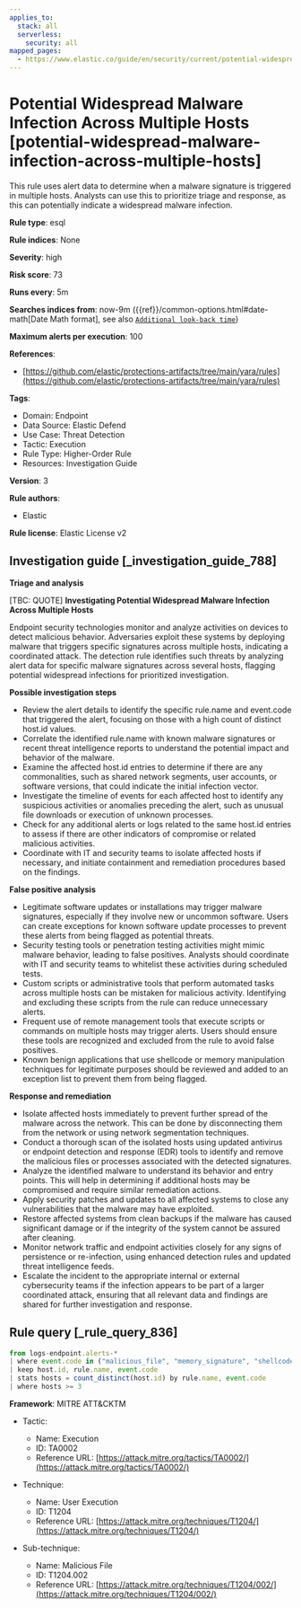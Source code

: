 ```yaml
---
applies_to:
  stack: all
  serverless:
    security: all
mapped_pages:
  - https://www.elastic.co/guide/en/security/current/potential-widespread-malware-infection-across-multiple-hosts.html
---
```


# Potential Widespread Malware Infection Across Multiple Hosts [potential-widespread-malware-infection-across-multiple-hosts]

This rule uses alert data to determine when a malware signature is triggered in multiple hosts. Analysts can use this to prioritize triage and response, as this can potentially indicate a widespread malware infection.

**Rule type**: esql

**Rule indices**: None

**Severity**: high

**Risk score**: 73

**Runs every**: 5m

**Searches indices from**: now-9m ({{ref}}/common-options.html#date-math[Date Math format], see also [`Additional look-back time`](docs-content://solutions/security/detect-and-alert/create-detection-rule.md#rule-schedule))

**Maximum alerts per execution**: 100

**References**:

* [https://github.com/elastic/protections-artifacts/tree/main/yara/rules](https://github.com/elastic/protections-artifacts/tree/main/yara/rules)

**Tags**:

* Domain: Endpoint
* Data Source: Elastic Defend
* Use Case: Threat Detection
* Tactic: Execution
* Rule Type: Higher-Order Rule
* Resources: Investigation Guide

**Version**: 3

**Rule authors**:

* Elastic

**Rule license**: Elastic License v2

## Investigation guide [_investigation_guide_788]

**Triage and analysis**

[TBC: QUOTE]
**Investigating Potential Widespread Malware Infection Across Multiple Hosts**

Endpoint security technologies monitor and analyze activities on devices to detect malicious behavior. Adversaries exploit these systems by deploying malware that triggers specific signatures across multiple hosts, indicating a coordinated attack. The detection rule identifies such threats by analyzing alert data for specific malware signatures across several hosts, flagging potential widespread infections for prioritized investigation.

**Possible investigation steps**

* Review the alert details to identify the specific rule.name and event.code that triggered the alert, focusing on those with a high count of distinct host.id values.
* Correlate the identified rule.name with known malware signatures or recent threat intelligence reports to understand the potential impact and behavior of the malware.
* Examine the affected host.id entries to determine if there are any commonalities, such as shared network segments, user accounts, or software versions, that could indicate the initial infection vector.
* Investigate the timeline of events for each affected host to identify any suspicious activities or anomalies preceding the alert, such as unusual file downloads or execution of unknown processes.
* Check for any additional alerts or logs related to the same host.id entries to assess if there are other indicators of compromise or related malicious activities.
* Coordinate with IT and security teams to isolate affected hosts if necessary, and initiate containment and remediation procedures based on the findings.

**False positive analysis**

* Legitimate software updates or installations may trigger malware signatures, especially if they involve new or uncommon software. Users can create exceptions for known software update processes to prevent these alerts from being flagged as potential threats.
* Security testing tools or penetration testing activities might mimic malware behavior, leading to false positives. Analysts should coordinate with IT and security teams to whitelist these activities during scheduled tests.
* Custom scripts or administrative tools that perform automated tasks across multiple hosts can be mistaken for malicious activity. Identifying and excluding these scripts from the rule can reduce unnecessary alerts.
* Frequent use of remote management tools that execute scripts or commands on multiple hosts may trigger alerts. Users should ensure these tools are recognized and excluded from the rule to avoid false positives.
* Known benign applications that use shellcode or memory manipulation techniques for legitimate purposes should be reviewed and added to an exception list to prevent them from being flagged.

**Response and remediation**

* Isolate affected hosts immediately to prevent further spread of the malware across the network. This can be done by disconnecting them from the network or using network segmentation techniques.
* Conduct a thorough scan of the isolated hosts using updated antivirus or endpoint detection and response (EDR) tools to identify and remove the malicious files or processes associated with the detected signatures.
* Analyze the identified malware to understand its behavior and entry points. This will help in determining if additional hosts may be compromised and require similar remediation actions.
* Apply security patches and updates to all affected systems to close any vulnerabilities that the malware may have exploited.
* Restore affected systems from clean backups if the malware has caused significant damage or if the integrity of the system cannot be assured after cleaning.
* Monitor network traffic and endpoint activities closely for any signs of persistence or re-infection, using enhanced detection rules and updated threat intelligence feeds.
* Escalate the incident to the appropriate internal or external cybersecurity teams if the infection appears to be part of a larger coordinated attack, ensuring that all relevant data and findings are shared for further investigation and response.


## Rule query [_rule_query_836]

```js
from logs-endpoint.alerts-*
| where event.code in ("malicious_file", "memory_signature", "shellcode_thread") and rule.name is not null
| keep host.id, rule.name, event.code
| stats hosts = count_distinct(host.id) by rule.name, event.code
| where hosts >= 3
```

**Framework**: MITRE ATT&CKTM

* Tactic:

    * Name: Execution
    * ID: TA0002
    * Reference URL: [https://attack.mitre.org/tactics/TA0002/](https://attack.mitre.org/tactics/TA0002/)

* Technique:

    * Name: User Execution
    * ID: T1204
    * Reference URL: [https://attack.mitre.org/techniques/T1204/](https://attack.mitre.org/techniques/T1204/)

* Sub-technique:

    * Name: Malicious File
    * ID: T1204.002
    * Reference URL: [https://attack.mitre.org/techniques/T1204/002/](https://attack.mitre.org/techniques/T1204/002/)



